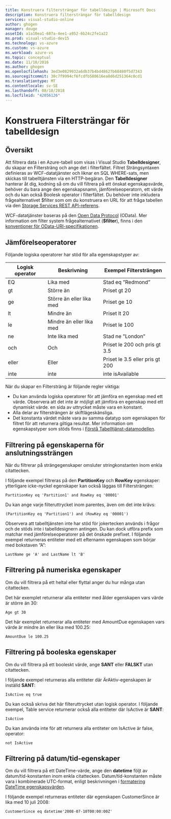 ```yaml
---
title: Konstruera filtersträngar för tabelldesign | Microsoft Docs
description: Konstruera filtersträngar för tabelldesign
services: visual-studio-online
author: ghogen
manager: douge
assetId: a1a10ea1-687a-4ee1-a952-6b24c2fe1a22
ms.prod: visual-studio-dev15
ms.technology: vs-azure
ms.custom: vs-azure
ms.workload: azure-vs
ms.topic: conceptual
ms.date: 11/18/2016
ms.author: ghogen
ms.openlocfilehash: 3ed3e0829932a6db37b4bd48627b68480f5d7343
ms.sourcegitcommit: 30c7f9994cf6fcdfb580616ea8d6d251364c0cd1
ms.translationtype: MT
ms.contentlocale: sv-SE
ms.lasthandoff: 08/18/2018
ms.locfileid: "42056126"
---
```

# <a name="constructing-filter-strings-for-the-table-designer"></a>Konstruera Filtersträngar för tabelldesign
## <a name="overview"></a>Översikt
Att filtrera data i en Azure-tabell som visas i Visual Studio **Tabelldesigner**, du skapar en Filtersträng och ange det i filterfältet. Filtret Strängsyntaxen definieras av WCF-datatjänster och liknar en SQL WHERE-sats, men skickas till tabelltjänsten via en HTTP-begäran. Den **Tabelldesigner** hanterar åt dig, kodning så om du vill filtrera på ett önskat egenskapsvärde, behöver du bara ange den egenskapsnamn, jämförelseoperatorn, ett värde och du kan också Boolesk operator i filterfältet. Du behöver inte inkludera frågealternativet $filter som om du konstruera en URL för att fråga tabellen via den [Storage Services REST API-referens](http://go.microsoft.com/fwlink/p/?LinkId=400447).

WCF-datatjänster baseras på den [Open Data Protocol](http://go.microsoft.com/fwlink/p/?LinkId=214805) (OData). Mer information om filter system frågealternativet (**$filter**), finns i den [konventioner för OData-URI-specifikationen](http://go.microsoft.com/fwlink/p/?LinkId=214806).

## <a name="comparison-operators"></a>Jämförelseoperatorer
Följande logiska operatorer har stöd för alla egenskapstyper av:

| Logisk operator | Beskrivning | Exempel Filtersträngen |
| --- | --- | --- |
| EQ |Lika med |Stad eq ”Redmond” |
| gt |Större än |Priset gt 20 |
| ge |Större än eller lika med |Priset ge 10 |
| lt |Mindre än |Priset lt 20 |
| le |Mindre än eller lika med |Priset le 100 |
| ne |Inte lika med |Stad ne ”London” |
| och |Och |Priset le 200 och pris gt 3.5 |
| eller |Eller |Priset le 3.5 eller pris gt 200 |
| inte |inte |inte isAvailable |

När du skapar en Filtersträng är följande regler viktiga:

* Du kan använda logiska operatorer för att jämföra en egenskap med ett värde. Observera att det inte är möjligt att jämföra en egenskap med ett dynamiskt värde. en sida av uttrycket måste vara en konstant.
* Alla delar av filtersträngen är skiftlägeskänsliga.
* Det konstanta värdet måste vara av samma datatyp som egenskapen för filtret för att returnera giltiga resultat. Mer information om egenskapstyper som stöds finns i [Förstå Tabelltjänst-datamodellen](http://go.microsoft.com/fwlink/p/?LinkId=400448).

## <a name="filtering-on-string-properties"></a>Filtrering på egenskaperna för anslutningssträngen
När du filtrerar på strängegenskaper omsluter stringkonstanten inom enkla citattecken.

I följande exempel filtreras på den **PartitionKey** och **RowKey** egenskaper: ytterligare icke-nyckel egenskaper kan också läggas till Filtersträngen:

    PartitionKey eq 'Partition1' and RowKey eq '00001'

Du kan ange varje filteruttrycket inom parentes, även om det inte krävs:

    (PartitionKey eq 'Partition1') and (RowKey eq '00001')

Observera att tabelltjänsten inte har stöd för jokertecken används i frågor och de stöds inte i tabelldesignern antingen. Du kan dock utföra prefix som matchar med jämförelseoperatorer på det önskade prefixet. I följande exempel returneras entiteter med ett efternamn egenskapen som börjar med bokstaven ”A”:

    LastName ge 'A' and LastName lt 'B'

## <a name="filtering-on-numeric-properties"></a>Filtrering på numeriska egenskaper
Om du vill filtrera på ett heltal eller flyttal anger du hur många utan citattecken.

Det här exemplet returnerar alla entiteter med ålder egenskapen vars värde är större än 30:

    Age gt 30

Det här exemplet returnerar alla entiteter med AmountDue egenskapen vars värde är mindre än eller lika med 100.25:

    AmountDue le 100.25

## <a name="filtering-on-boolean-properties"></a>Filtrering på booleska egenskaper
Om du vill filtrera på ett booleskt värde, ange **SANT** eller **FALSKT** utan citattecken.

I följande exempel returneras alla entiteter där ÄrAktiv-egenskapen är inställd **SANT**:

    IsActive eq true

Du kan också skriva det här filteruttrycket utan logisk operator. I följande exempel, Table service returnerar också alla entiteter där IsActive är **SANT**:

    IsActive

Du kan använda inte för att returnera alla entiteter om IsActive är false, operator:

    not IsActive

## <a name="filtering-on-datetime-properties"></a>Filtrering på datum/tid-egenskaper
Om du vill filtrera på ett DateTime-värde, ange den **datetime** följt av datum/tid-konstanten inom enkla citattecken. Datum/tid-konstanten måste vara i kombinerade UTC-format, enligt beskrivningen i [formatering DateTime egenskapsvärden](http://go.microsoft.com/fwlink/p/?LinkId=400449).

I följande exempel returneras entiteter där egenskapen CustomerSince är lika med 10 juli 2008:

    CustomerSince eq datetime'2008-07-10T00:00:00Z'
